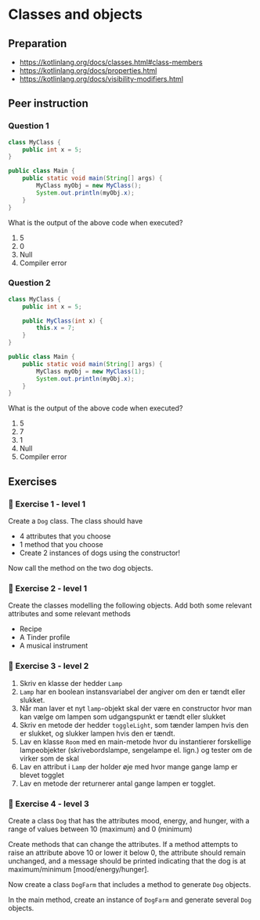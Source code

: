 # Classes and objects



## Preparation

- https://kotlinlang.org/docs/classes.html#class-members
- https://kotlinlang.org/docs/properties.html
- https://kotlinlang.org/docs/visibility-modifiers.html



## Peer instruction



### Question 1

```java
class MyClass {
    public int x = 5;
}

public class Main {
    public static void main(String[] args) {
        MyClass myObj = new MyClass();
        System.out.println(myObj.x);
    }
}
```

What is the output of the above code when executed?

1. 5
2. 0
3. Null
4. Compiler error



### Question 2

```java
class MyClass {
    public int x = 5;

    public MyClass(int x) {
        this.x = 7;
    }
}

public class Main {
    public static void main(String[] args) {
        MyClass myObj = new MyClass(1);
        System.out.println(myObj.x);
    }
}
```

What is the output of the above code when executed?

1. 5
2. 7
3. 1
4. Null
5. Compiler error



## Exercises



### 📝 Exercise 1 - level 1

Create a `Dog` class. The class should have

- 4 attributes that you choose
- 1 method that you choose
- Create 2 instances of dogs using the constructor!

Now call the method on the two dog objects. 



### 📝 Exercise 2 - level 1

Create the classes modelling the following objects. Add both some relevant attributes and some relevant methods

- Recipe
- A Tinder profile
- A musical instrument



### 📝 Exercise 3 - level 2

1. Skriv en klasse der hedder `Lamp`
2. `Lamp` har en boolean instansvariabel der angiver om den er tændt eller slukket. 
3. Når man laver et nyt `lamp`-objekt skal der være en constructor hvor man kan vælge om lampen som udgangspunkt er tændt eller slukket
4. Skriv en metode der hedder `toggleLight`, som tænder lampen hvis den er slukket, og slukker lampen hvis den er tændt. 
5. Lav en klasse `Room` med en main-metode hvor du instantierer forskellige lampeobjekter (skrivebordslampe, sengelampe el. lign.) og tester om de virker som de skal
6. Lav en attribut i `Lamp` der holder øje med hvor mange gange lamp er blevet togglet
7. Lav en metode der returnerer antal gange lampen er togglet.



### 📝 Exercise 4 - level 3

Create a class `Dog` that has the attributes mood, energy, and hunger, with a range of values between 10 (maximum) and 0 (minimum)

Create methods that can change the attributes. If a method attempts to raise an attribute above 10 or lower it below 0, the attribute should remain unchanged, and a message should be printed indicating that the dog is at maximum/minimum [mood/energy/hunger].

Now create a class `DogFarm` that includes a method to generate `Dog` objects. 

In the main method, create an instance of `DogFarm` and generate several `Dog` objects.